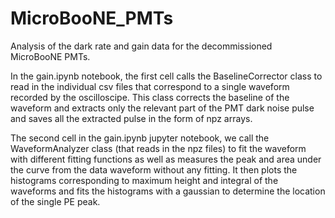 # MicroBooNE_PMTs
Analysis of the dark rate and gain data for the decommissioned MicroBooNE PMTs.

In the gain.ipynb notebook, the first cell calls the BaselineCorrector class to read in the individual csv files that correspond to a single waveform recorded by the oscilloscipe. This class corrects the baseline of the waveform and extracts only the relevant part of the PMT dark noise pulse and saves all the extracted pulse in the form of npz arrays.

The second cell in the gain.ipynb jupyter notebook, we call the WaveformAnalyzer class (that reads in the npz files) to fit the waveform with different fitting functions as well as measures the peak and area under the curve from the data waveform without any fitting. It then plots the histograms corresponding to maximum height and integral of the waveforms and fits the histograms with a gaussian to determine the location of the single PE peak.
